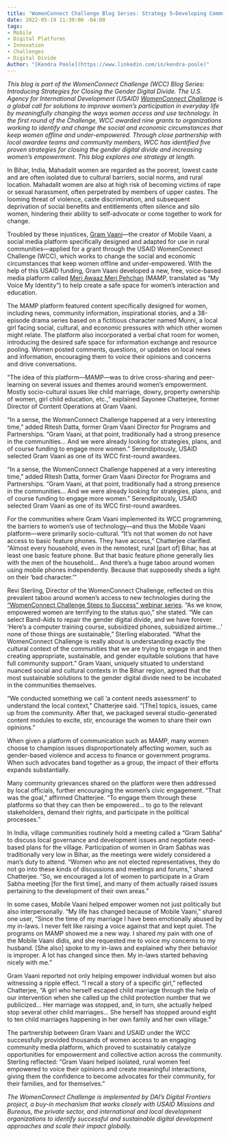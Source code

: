 ```yaml
---
title: 'WomenConnect Challenge Blog Series: Strategy 5—Developing Community Support'
date: 2022-05-19 11:39:00 -04:00
tags:
- Mobile
- Digital Platforms
- Innovation
- Challenges
- Digital Divide
Author: "[Kendra Poole](https://www.linkedin.com/in/kendra-poole)"
---
```


*This blog is part of the WomenConnect Challenge (WCC) Blog Series: Introducing Strategies for Closing the Gender Digital Divide. The U.S. Agency for International Development (USAID) [WomenConnect Challenge](https://www.womenconnectchallenge.org/) is a global call for solutions to improve women’s participation in everyday life by meaningfully changing the ways women access and use technology. In the first round of the Challenge, WCC awarded nine grants to organizations working to identify and change the social and economic circumstances that keep women offline and under-empowered. Through close partnership with local awardee teams and community members, WCC has identified five proven strategies for closing the gender digital divide and increasing women’s empowerment. This blog explores one strategy at length.*

In Bihar, India, Mahadalit women are regarded as the poorest, lowest caste and are often isolated due to cultural barriers, social norms, and rural location. Mahadalit women are also at high risk of becoming victims of rape or sexual harassment, often perpetrated by members of upper castes. The looming threat of violence, caste discrimination, and subsequent deprivation of social benefits and entitlements often silence and silo women, hindering their ability to self-advocate or come together to work for change. 

Troubled by these injustices, [Gram Vaani](https://gramvaani.org/)—the creator of Mobile Vaani, a social media platform specifically designed and adapted for use in rural communities—applied for a grant through the USAID WomenConnect Challenge (WCC), which works to change the social and economic circumstances that keep women offline and under-empowered. With the help of this USAID funding, Gram Vaani developed a new, free, voice-based media platform called [Meri Awaaz Meri Pehchan](http://mobilevaani.in/vaani/#/1/home) (MAMP, translated as “My Voice My Identity”) to help create a safe space for women’s interaction and education. 

The MAMP platform featured content specifically designed for women, including news, community information, inspirational stories, and a 38-episode drama series based on a fictitious character named Munni, a local girl facing social, cultural, and economic pressures with which other women might relate. The platform also incorporated a verbal chat room for women, introducing the desired safe space for information exchange and resource pooling. Women posted comments, questions, or updates on local news and information, encouraging them to voice their opinions and concerns and drive conversations.

“The idea of this platform—MAMP—was to drive cross-sharing and peer-learning on several issues and themes around women’s empowerment. Mostly socio-cultural issues like child marriage, dowry, property ownership of women, girl child education, etc.,” explained Sayonee Chatterjee, former Director of Content Operations at Gram Vaani. 

“In a sense, the WomenConnect Challenge happened at a very interesting time,” added Ritesh Datta, former Gram Vaani Director for Programs and Partnerships. “Gram Vaani, at that point, traditionally had a strong presence in the communities… And we were already looking for strategies, plans, and of course funding to engage more women.” Serendipitously, USAID selected Gram Vaani as one of its WCC first-round awardees. 

“In a sense, the WomenConnect Challenge happened at a very interesting time,” added Ritesh Datta, former Gram Vaani Director for Programs and Partnerships. “Gram Vaani, at that point, traditionally had a strong presence in the communities… And we were already looking for strategies, plans, and of course funding to engage more women.” Serendipitously, USAID selected Gram Vaani as one of its WCC first-round awardees. 

For the communities where Gram Vaani implemented its WCC programming, the barriers to women’s use of technology—and thus the Mobile Vaani platform—were primarily socio-cultural. “It’s not that women do not have access to basic feature phones. They have access,” Chatterjee clarified. “Almost every household, even in the remotest, rural [part of] Bihar, has at least one basic feature phone. But that basic feature phone generally lies with the men of the household… And there’s a huge taboo around women using mobile phones independently. Because that supposedly sheds a light on their ‘bad character.’”

Revi Sterling, Director of the WomenConnect Challenge, reflected on this prevalent taboo around women’s access to new technologies during the [“WomenConnect Challenge Steps to Success” webinar series](https://www.youtube.com/playlist?list=PLd1A49D9AiwWfqIuMDKK5BJnAnhVwTOgH). “As we know, empowered women are terrifying to the status quo,” she stated. “We can select Band-Aids to repair the gender digital divide, and we have forever. ‘Here’s a computer training course, subsidized phones, subsidized airtime…’ none of those things are sustainable,” Sterling elaborated. “What the WomenConnect Challenge is really about is understanding exactly the cultural context of the communities that we are trying to engage in and then creating appropriate, sustainable, and gender equitable solutions that have full community support.” Gram Vaani, uniquely situated to understand nuanced social and cultural contexts in the Bihar region, agreed that the most sustainable solutions to the gender digital divide need to be incubated in the communities themselves. 

“We conducted something we call ‘a content needs assessment’ to understand the local context,” Chatterjee said. “[The] topics, issues, came up from the community. After that, we packaged several studio-generated content modules to excite, stir, encourage the women to share their own opinions.” 

When given a platform of communication such as MAMP, many women choose to champion issues disproportionately affecting women, such as gender-based violence and access to finance or government programs. When such advocates band together as a group, the impact of their efforts expands substantially.

Many community grievances shared on the platform were then addressed by local officials, further encouraging the women’s civic engagement. “That was the goal,” affirmed Chatterjee. “To engage them through these platforms so that they can then be empowered… to go to the relevant stakeholders, demand their rights, and participate in the political processes.” 

In India, village communities routinely hold a meeting called a “Gram Sabha” to discuss local governance and development issues and negotiate need-based plans for the village. Participation of women in Gram Sabhas was traditionally very low in Bihar, as the meetings were widely considered a man’s duty to attend. “Women who are not elected representatives, they do not go into these kinds of discussions and meetings and forums,” shared Chatterjee. “So, we encouraged a lot of women to participate in a Gram Sabha meeting [for the first time], and many of them actually raised issues pertaining to the development of their own areas.”

In some cases, Mobile Vaani helped empower women not just politically but also interpersonally. “My life has changed because of Mobile Vaani,” shared one user, “Since the time of my marriage I have been emotionally abused by my in-laws. I never felt like raising a voice against that and kept quiet. The programs on MAMP showed me a new way. I shared my pain with one of the Mobile Vaani didis, and she requested me to voice my concerns to my husband. [She also] spoke to my in-laws and explained why their behavior is improper. A lot has changed since then. My in-laws started behaving nicely with me.” 

Gram Vaani reported not only helping empower individual women but also witnessing a ripple effect. “I recall a story of a specific girl,” reflected Chatterjee, “A girl who herself escaped child marriage through the help of our intervention when she called up the child protection number that we publicized… Her marriage was stopped, and, in turn, she actually helped stop several other child marriages… She herself has stopped around eight to ten child marriages happening in her own family and her own village.”

The partnership between Gram Vaani and USAID under the WCC successfully provided thousands of women access to an engaging community media platform, which proved to sustainably catalyze opportunities for empowerment and collective action across the community. Sterling reflected: “Gram Vaani helped isolated, rural women feel empowered to voice their opinions and create meaningful interactions, giving them the confidence to become advocates for their community, for their families, and for themselves.”

*The WomenConnect Challenge is implemented by DAI’s Digital Frontiers project, a buy-in mechanism that works closely with USAID Missions and Bureaus, the private sector, and international and local development organizations to identify successful and sustainable digital development approaches and scale their impact globally.*